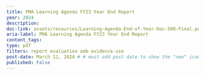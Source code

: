 ```yaml
---
title: PMA Learning Agenda FY23 Year End Report
year: 2024
description: 
doc-link: assets/resources/Learning-Agenda-End-of-Year-Doc-508-Final.pdf
aria-label: PMA Learning Agenda FY23 Year End Report
content_tags:
type: pdf
filters: report evaluation omb evidence-use
post-date: March 11, 2024 # # must add post date to show the "new" icon
published: False
---
```

